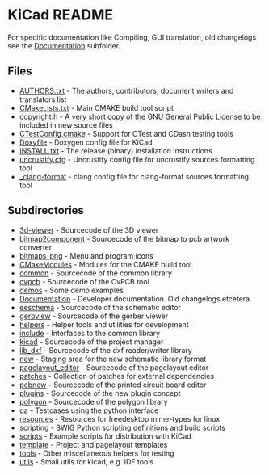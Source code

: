 # KiCad README

For specific documentation like Compiling, GUI translation, old
changelogs see the [Documentation](Documentation) subfolder.

## Files
* [AUTHORS.txt](AUTHORS.txt) - The authors, contributors, document writers and translators list
* [CMakeLists.txt](CMakeLists.txt) - Main CMAKE build tool script
* [copyright.h](copyright.h) - A very short copy of the GNU General Public License to be included in new source files
* [CTestConfig.cmake](CTestConfig.cmake) - Support for CTest and CDash testing tools
* [Doxyfile](Doxyfile) - Doxygen config file for KiCad
* [INSTALL.txt](INSTALL.txt) - The release (binary) installation instructions
* [uncrustify.cfg](uncrustify.cfg) - Uncrustify config file for uncrustify sources formatting tool
* [_clang-format](_clang-format) - clang config file for clang-format sources formatting tool

## Subdirectories

* [3d-viewer](3d-viewer)         - Sourcecode of the 3D viewer
* [bitmap2component](bitmap2component)  - Sourcecode of the bitmap to pcb artwork converter
* [bitmaps_png](bitmaps_png)       - Menu and program icons
* [CMakeModules](CMakeModules)      - Modules for the CMAKE build tool
* [common](common)            - Sourcecode of the common library
* [cvpcb](cvpcb)             - Sourcecode of the CvPCB tool
* [demos](demos)             - Some demo examples
* [Documentation](Documentation)     - Developer documentation. Old changelogs etcetera.
* [eeschema](eeschema)          - Sourcecode of the schematic editor
* [gerbview](gerbview)          - Sourcecode of the gerber viewer
* [helpers](helpers)           - Helper tools and utilities for development
* [include](include)           - Interfaces to the common library
* [kicad](kicad)             - Sourcecode of the project manager
* [lib_dxf](lib_dxf)           - Sourcecode of the dxf reader/writer library
* [new](new)               - Staging area for the new schematic library format
* [pagelayout_editor](pagelayout_editor) - Sourcecode of the pagelayout editor
* [patches](patches)           - Collection of patches for external dependencies
* [pcbnew](pcbnew)           - Sourcecode of the printed circuit board editor
* [plugins](plugins)           - Sourcecode of the new plugin concept
* [polygon](polygon)           - Sourcecode of the polygon library
* [qa](qa)                - Testcases using the python interface
* [resources](resources)         - Resources for freedesktop mime-types for linux
* [scripting](scripting)         - SWIG Python scripting definitions and build scripts
* [scripts](scripts)           - Example scripts for distribution with KiCad
* [template](template)          - Project and pagelayout templates
* [tools](tools)             - Other miscellaneous helpers for testing
* [utils](utils)             - Small utils for kicad, e.g. IDF tools

